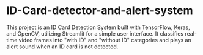 # ID-Card-detector-and-alert-system
This project is an ID Card Detection System built with TensorFlow, Keras, and OpenCV, utilizing Streamlit for a simple user interface. It classifies real-time video frames into "with ID" and "without ID" categories and plays an alert sound when an ID card is not detected.
